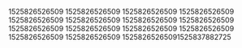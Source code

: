 1525826526509
1525826526509
1525826526509
1525826526509
1525826526509
1525826526509
1525826526509
1525826526509
1525826526509
1525826526509
1525826526509
1525826526509
1525826526509
1525826526509
15258265265091525837882725